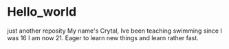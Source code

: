# Hello_world
just another reposity
My name's Crytal, Ive been teaching swimming since I was 16 I am now 21.
Eager to learn new things and learn rather fast.
